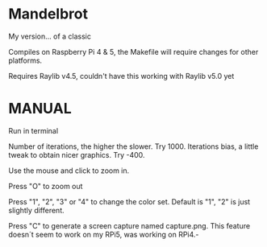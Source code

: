 # Mandelbrot

My version... of a classic

Compiles on Raspberry Pi 4 & 5, the Makefile will require
changes for other platforms.

Requires Raylib v4.5, couldn't have this working with Raylib v5.0 yet


MANUAL
======

Run in terminal

Number of iterations, the higher the slower. Try 1000.
Iterations bias, a little tweak to obtain nicer graphics. Try -400.

Use the mouse and click to zoom in.

Press "O" to zoom out

Press "1", "2", "3" or "4" to change the color set. 
Default is "1", "2" is just slightly different.

Press "C" to generate a screen capture named capture.png. 
This feature doesn´t seem to work on my RPi5, was working on RPi4.-
